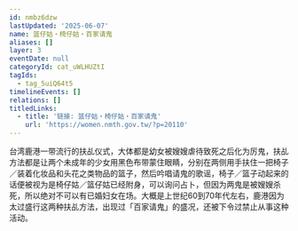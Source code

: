 ```yaml
---
id: nmbz6dzw
lastUpdated: '2025-06-07'
name: 篮仔姑・椅仔姑・百家请鬼
aliases: []
layer: 3
eventDate: null
categoryId: cat_uWLHUZtI
tagIds:
  - tag_5uiQ64t5
timelineEvents: []
relations: []
titledLinks:
  - title: '链接: 篮仔姑・椅仔姑・百家请鬼'
    url: 'https://women.nmth.gov.tw/?p=20110'
---
```

台湾鹿港一带流行的扶乩仪式，大体都是幼女被嫂嫂虐待致死之后化为厉鬼，扶乩方法都是让两个未成年的少女用黑色布带蒙住眼睛，分别在两侧用手扶住一把椅子／装着化妆品和头花之类物品的篮子，然后吟唱请鬼的歌谣，椅子／篮子动起来的话便被视为是椅仔姑／篮仔姑已经附身，可以询问占卜，但因为两鬼是被嫂嫂杀死，所以绝对不可以有已婚妇女在场。大概是上世纪60到70年代左右，鹿港因为太过盛行这两种扶乩方法，出现过「百家请鬼」的盛况，还被下令过禁止从事这种活动。
